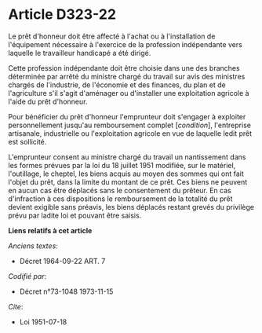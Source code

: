 # Article D323-22

Le prêt d'honneur doit être affecté à l'achat ou à l'installation de l'équipement nécessaire à l'exercice de la profession
indépendante vers laquelle le travailleur handicapé a été dirigé.

Cette profession indépendante doit être choisie dans une des branches déterminée par arrêté du ministre chargé du travail sur
avis des ministres chargés de l'industrie, de l'économie et des finances, du plan et de l'agriculture s'il s'agit d'aménager
ou d'installer une exploitation agricole à l'aide du prêt d'honneur.

Pour bénéficier du prêt d'honneur l'emprunteur doit s'engager à exploiter personnellement jusqu'au remboursement complet
[*condition*], l'entreprise artisanale, industrielle ou l'exploitation agricole en vue de laquelle ledit prêt est sollicité.

L'emprunteur consent au ministre chargé du travail un nantissement dans les formes prévues par la loi du 18 juillet 1951
modifiée, sur le matériel, l'outillage, le cheptel, les biens acquis au moyen des sommes qui ont fait l'objet du prêt, dans
la limite du montant de ce prêt. Ces biens ne peuvent en aucun cas être déplacés sans le consentement du prêteur. En cas
d'infraction à ces dispositions le remboursement de la totalité du prêt devient exigible sans préavis, les biens déplacés
restant grevés du privilège prévu par ladite loi et pouvant être saisis.

**Liens relatifs à cet article**

_Anciens textes_:

  - Décret  1964-09-22 ART. 7

_Codifié par_:

  - Décret n°73-1048 1973-11-15

_Cite_:

  - Loi   1951-07-18

